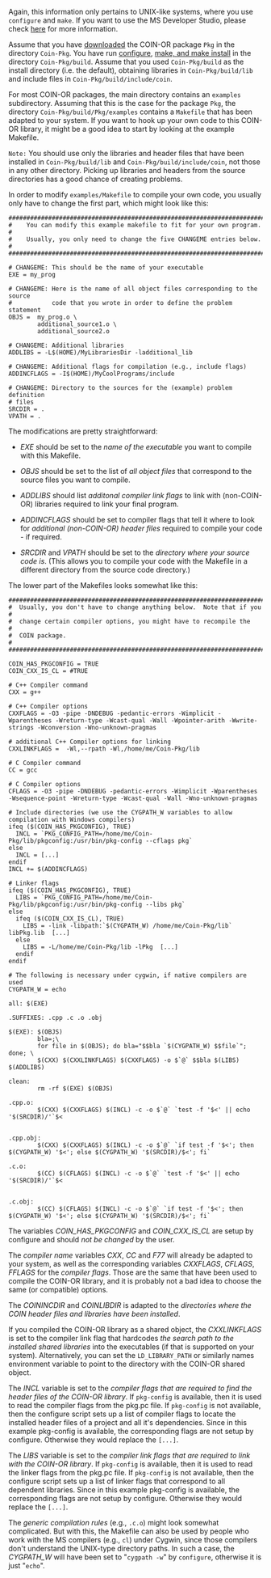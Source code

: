
 Again, this information only pertains to UNIX-like systems, where you use `configure` and `make`.  If you want to use the MS Developer Studio, please check [here](http://projects.coin-or.org/MSVisualStudio) for more information.

Assume that you have [downloaded](./user-download) the COIN-OR package `Pkg` in the directory `Coin-Pkg`.
You have run [configure](./user-configure), [make, and make install](./user-compile) in the directory `Coin-Pkg/build`.
Assume that you used `Coin-Pkg/build` as the install directory (i.e. the default), obtaining libraries in `Coin-Pkg/build/lib` and include files in `Coin-Pkg/build/include/coin`.

For most COIN-OR packages, the main directory contains an `examples` subdirectory.
Assuming that this is the case for the package `Pkg`, the directory `Coin-Pkg/build/Pkg/examples` contains a `Makefile` that has been adapted to your system. 
If you want to hook up your own code to this COIN-OR library, it might be a good idea to start by looking at the example Makefile.

`Note:`  You should use only the libraries and header files that have been installed in `Coin-Pkg/build/lib` and `Coin-Pkg/build/include/coin`, not those in any other directory.  Picking up libraries and headers from the source directories has a good chance of creating problems.

In order to modify `examples/Makefile` to compile your own code, you usually only have to change the first part, which might look like this:

```
##########################################################################
#    You can modify this example makefile to fit for your own program.   #
#    Usually, you only need to change the five CHANGEME entries below.   #
##########################################################################

# CHANGEME: This should be the name of your executable
EXE = my_prog

# CHANGEME: Here is the name of all object files corresponding to the source
#           code that you wrote in order to define the problem statement
OBJS =  my_prog.o \
        additional_source1.o \
        additional_source2.o

# CHANGEME: Additional libraries
ADDLIBS = -L$(HOME)/MyLibrariesDir -ladditional_lib

# CHANGEME: Additional flags for compilation (e.g., include flags)
ADDINCFLAGS = -I$(HOME)/MyCoolPrograms/include

# CHANGEME: Directory to the sources for the (example) problem definition
# files
SRCDIR = .
VPATH = .
```

The modifications are pretty straightforward:

 * *EXE* should be set to the *name of the executable* you want to compile with this Makefile.

 * *OBJS* should be set to the list of *all object files* that correspond to the source files you want to compile.

 * *ADDLIBS* should list *additonal compiler link flags* to link with (non-COIN-OR) libraries required to link your final program.

 * *ADDINCFLAGS* should be set to compiler flags that tell it where to look for *additional (non-COIN-OR) header files* required to compile your code - if required.

 * *SRCDIR* and *VPATH* should be set to the *directory where your source code is*.  (This allows you to compile your code with the Makefile in a different directory from the source code directory.)

The lower part of the Makefiles looks somewhat like this:

```
##########################################################################
#  Usually, you don't have to change anything below.  Note that if you   #
#  change certain compiler options, you might have to recompile the      #
#  COIN package.                                                         #
##########################################################################

COIN_HAS_PKGCONFIG = TRUE
COIN_CXX_IS_CL = #TRUE

# C++ Compiler command
CXX = g++

# C++ Compiler options
CXXFLAGS = -O3 -pipe -DNDEBUG -pedantic-errors -Wimplicit -Wparentheses -Wreturn-type -Wcast-qual -Wall -Wpointer-arith -Wwrite-strings -Wconversion -Wno-unknown-pragmas  

# additional C++ Compiler options for linking
CXXLINKFLAGS =  -Wl,--rpath -Wl,/home/me/Coin-Pkg/lib

# C Compiler command
CC = gcc

# C Compiler options
CFLAGS = -O3 -pipe -DNDEBUG -pedantic-errors -Wimplicit -Wparentheses -Wsequence-point -Wreturn-type -Wcast-qual -Wall -Wno-unknown-pragmas  

# Include directories (we use the CYGPATH_W variables to allow compilation with Windows compilers)
ifeq ($(COIN_HAS_PKGCONFIG), TRUE)
  INCL = `PKG_CONFIG_PATH=/home/me/Coin-Pkg/lib/pkgconfig:/usr/bin/pkg-config --cflags pkg`
else
  INCL = [...]
endif
INCL += $(ADDINCFLAGS)

# Linker flags
ifeq ($(COIN_HAS_PKGCONFIG), TRUE)
  LIBS = `PKG_CONFIG_PATH=/home/me/Coin-Pkg/lib/pkgconfig:/usr/bin/pkg-config --libs pkg`
else
  ifeq ($(COIN_CXX_IS_CL), TRUE)
    LIBS = -link -libpath:`$(CYGPATH_W) /home/me/Coin-Pkg/lib` libPkg.lib  [...]
  else
    LIBS = -L/home/me/Coin-Pkg/lib -lPkg  [...]
  endif
endif

# The following is necessary under cygwin, if native compilers are used
CYGPATH_W = echo

all: $(EXE)

.SUFFIXES: .cpp .c .o .obj

$(EXE): $(OBJS)
        bla=;\
        for file in $(OBJS); do bla="$$bla `$(CYGPATH_W) $$file`"; done; \
        $(CXX) $(CXXLINKFLAGS) $(CXXFLAGS) -o $`@` $$bla $(LIBS) $(ADDLIBS)

clean:
        rm -rf $(EXE) $(OBJS)

.cpp.o:
        $(CXX) $(CXXFLAGS) $(INCL) -c -o $`@` `test -f '$<' || echo '$(SRCDIR)/'`$<


.cpp.obj:
        $(CXX) $(CXXFLAGS) $(INCL) -c -o $`@` `if test -f '$<'; then $(CYGPATH_W) '$<'; else $(CYGPATH_W) '$(SRCDIR)/$<'; fi`

.c.o:
        $(CC) $(CFLAGS) $(INCL) -c -o $`@` `test -f '$<' || echo '$(SRCDIR)/'`$<


.c.obj:
        $(CC) $(CFLAGS) $(INCL) -c -o $`@` `if test -f '$<'; then $(CYGPATH_W) '$<'; else $(CYGPATH_W) '$(SRCDIR)/$<'; fi`
```
The variables *COIN_HAS_PKGCONFIG* and *COIN_CXX_IS_CL* are setup by configure and should *not be changed* by the user.

The *compiler name* variables *CXX*, *CC* and *F77* will already be adapted to your system, as well as the corresponding variables *CXXFLAGS*, *CFLAGS*, *FFLAGS* for the *compiler flags*.  Those are the same that have been used to compile the COIN-OR library, and it is probably not a bad idea to choose the same (or compatible) options.

The *COININCDIR* and *COINLIBDIR* is adapted to the *directories where the COIN header files and libraries have been installed*.

If you compiled the COIN-OR library as a shared object, the *CXXLINKFLAGS* is set to the compiler link flag that hardcodes *the search path to the installed shared libraries* into the executables (if that is supported on your system).  Alternatively, you can set the `LD_LIBRARY_PATH` or similarly names environment variable to point to the directory with the COIN-OR shared object.

The *INCL* variable is set to the *compiler flags that are required to find the header files of the COIN-OR library*. If `pkg-config` is available, then it is used to read the compiler flags from the pkg.pc file.
If `pkg-config` is not available, then the configure script sets up a list of compiler flags to locate the installed header files of a project and all it's dependencies. Since in this example pkg-config is available, the corresponding flags are not setup by configure. Otherwise they would replace the `[...]`.

The *LIBS* variable is set to the *compiler link flags that are required to link with the COIN-OR library*. If `pkg-config` is available, then it is used to read the linker flags from the pkg.pc file.
If `pkg-config` is not available, then the configure script sets up a list of linker flags that correspond to all dependent libraries. Since in this example pkg-config is available, the corresponding flags are not setup by configure. Otherwise they would replace the `[...]`.

The *generic compilation rules* (e.g., `.c.o`) might look somewhat complicated.  But with this, the Makefile can also be used by people who work with the MS compilers (e.g., `cl`) under Cygwin, since those compilers don't understand the UNIX-type directory paths.  In such a case, the *CYGPATH_W* will have been set to "`cygpath -w`" by `configure`, otherwise it is just "`echo`".